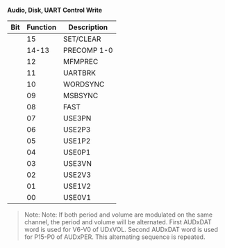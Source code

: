 **Audio, Disk, UART Control Write**

|Bit| Function| Description  |
|---|---|---  |
||15| SET/CLEAR| Set/clear control bit.determines if bits written with a 1 get set or cleared.bits written with a zero are always unchanged.  |
||14-13| PRECOMP 1-0| 00 : none 01 : 140 ns 10 : 280 ns 11 : 560 ns  |
||12| MFMPREC| (1 = MFM precomp / 0 = GCR precomp)  |
||11| UARTBRK| Forces a UART break (clears TXD) if true  |
||10| WORDSYNC| Enables disk read synchronizing on a word equal to DISK SYNC CODE, Located in address DSKSYNC (7E).  |
||09| MSBSYNC| Enables disk read synchronizing on the MSB (most significant bit) appl type GCR  |
||08| FAST| Disk data clock rate control : 1 : fast(2us) 0 : slow(4us) (Fast for MFM or 2us,slow for 4us GCR)  |
||07| USE3PN| Use audio channel 3 to modulate nothing  |
||06| USE2P3| Use audio channel 2 to modulate period of channel 3  |
||05| USE1P2| Use audio channel 1 to modulate period of channel 2  |
||04| USE0P1| Use audio channel 0 to modulate period of channel 1  |
||03| USE3VN| Use audio channel 3 to modulate nothing  |
||02| USE2V3| Use audio channel 2 to modulate volume of channel 3  |
||01| USE1V2| Use audio channel 1 to modulate volume of channel 2  |
||00| USE0V1| Use audio channel 0 to modulate volume of channel 1|

> Note: Note: If both period and volume are modulated on the same channel, the period and volume will be alternated. First AUDxDAT word is used for V6-V0 of UDxVOL. Second AUDxDAT word is used for P15-P0 of AUDxPER. This alternating sequence is repeated.


